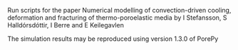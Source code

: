 Run scripts for the paper Numerical modelling of convection-driven cooling, deformation and fracturing of thermo-poroelastic media by I Stefansson, S Halldórsdóttir, I Berre and E Keilegavlen

The simulation results may be reproduced using version 1.3.0 of PorePy